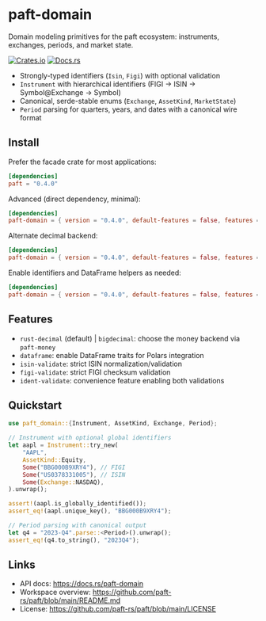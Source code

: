 paft-domain
===========

Domain modeling primitives for the paft ecosystem: instruments, exchanges, periods, and market state.

[![Crates.io](https://img.shields.io/crates/v/paft-domain)](https://crates.io/crates/paft-domain)
[![Docs.rs](https://docs.rs/paft-domain/badge.svg)](https://docs.rs/paft-domain)

- Strongly-typed identifiers (`Isin`, `Figi`) with optional validation
- `Instrument` with hierarchical identifiers (FIGI → ISIN → Symbol@Exchange → Symbol)
- Canonical, serde-stable enums (`Exchange`, `AssetKind`, `MarketState`)
- `Period` parsing for quarters, years, and dates with a canonical wire format

Install
-------

Prefer the facade crate for most applications:

```toml
[dependencies]
paft = "0.4.0"
```

Advanced (direct dependency, minimal):

```toml
[dependencies]
paft-domain = { version = "0.4.0", default-features = false, features = ["rust-decimal"] }
```

Alternate decimal backend:

```toml
[dependencies]
paft-domain = { version = "0.4.0", default-features = false, features = ["bigdecimal"] }
```

Enable identifiers and DataFrame helpers as needed:

```toml
[dependencies]
paft-domain = { version = "0.4.0", default-features = false, features = ["rust-decimal", "ident-validate", "dataframe"] }
```

Features
--------

- `rust-decimal` (default) | `bigdecimal`: choose the money backend via `paft-money`
- `dataframe`: enable DataFrame traits for Polars integration
- `isin-validate`: strict ISIN normalization/validation
- `figi-validate`: strict FIGI checksum validation
- `ident-validate`: convenience feature enabling both validations

Quickstart
----------

```rust
use paft_domain::{Instrument, AssetKind, Exchange, Period};

// Instrument with optional global identifiers
let aapl = Instrument::try_new(
    "AAPL",
    AssetKind::Equity,
    Some("BBG000B9XRY4"), // FIGI
    Some("US0378331005"), // ISIN
    Some(Exchange::NASDAQ),
).unwrap();

assert!(aapl.is_globally_identified());
assert_eq!(aapl.unique_key(), "BBG000B9XRY4");

// Period parsing with canonical output
let q4 = "2023-Q4".parse::<Period>().unwrap();
assert_eq!(q4.to_string(), "2023Q4");
```

Links
-----

- API docs: https://docs.rs/paft-domain
- Workspace overview: https://github.com/paft-rs/paft/blob/main/README.md
- License: https://github.com/paft-rs/paft/blob/main/LICENSE
